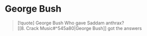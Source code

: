 # George Bush

> [!quote] George Bush
Who gave Saddam anthrax?  
[[8. Crack Music#^545a80|George Bush]] got the answers  
